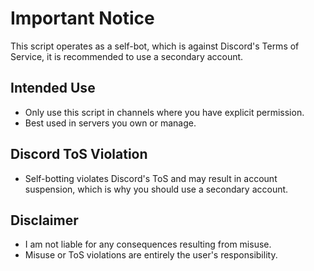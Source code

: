 # Important Notice

This script operates as a self-bot, which is against Discord's Terms of Service, it is recommended to use a secondary account.

## Intended Use
- Only use this script in channels where you have explicit permission.
- Best used in servers you own or manage.

## Discord ToS Violation
- Self-botting violates Discord's ToS and may result in account suspension, which is why you should use a secondary account.

## Disclaimer
- I am not liable for any consequences resulting from misuse.
- Misuse or ToS violations are entirely the user's responsibility.
